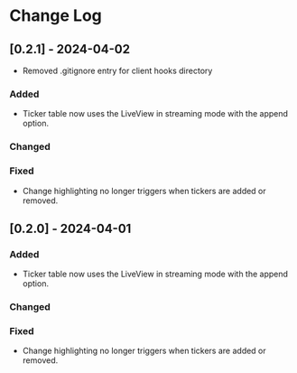 
# Change Log

## [0.2.1] - 2024-04-02

- Removed .gitignore entry for client hooks directory

### Added

- Ticker table now uses the LiveView in streaming mode with the append option.

### Changed

### Fixed

- Change highlighting no longer triggers when tickers are added or removed.


## [0.2.0] - 2024-04-01


### Added

- Ticker table now uses the LiveView in streaming mode with the append option.

### Changed

### Fixed

- Change highlighting no longer triggers when tickers are added or removed.
